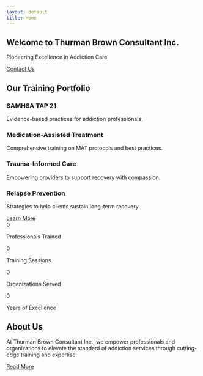 ```yaml
---
layout: default
title: Home
---
```


<!-- Hero Section -->
<section class="hero" style="background-image: url('/assets/images/hero-bg.jpg');">
  <div class="hero-text">
    <h1>Welcome to Thurman Brown Consultant Inc.</h1>
    <p>Pioneering Excellence in Addiction Care</p>
    <a class="btn" href="{{ '/contact' | relative_url }}">Contact Us</a>
  </div>
</section>

<!-- Services Section -->
<section class="services">
  <h2>Our Training Portfolio</h2>
  <div class="service-cards">
    <div class="card"><h3>SAMHSA TAP 21</h3><p>Evidence-based practices for addiction professionals.</p></div>
    <div class="card"><h3>Medication-Assisted Treatment</h3><p>Comprehensive training on MAT protocols and best practices.</p></div>
    <div class="card"><h3>Trauma-Informed Care</h3><p>Empowering providers to support recovery with compassion.</p></div>
    <div class="card"><h3>Relapse Prevention</h3><p>Strategies to help clients sustain long-term recovery.</p></div>
  </div>
  <a class="btn" href="{{ '/services' | relative_url }}">Learn More</a>
</section>

<!-- Stats Section -->
<section class="stats">
  <div class="stat"><span class="counter" data-target="500">0</span><p>Professionals Trained</p></div>
  <div class="stat"><span class="counter" data-target="200">0</span><p>Training Sessions</p></div>
  <div class="stat"><span class="counter" data-target="100">0</span><p>Organizations Served</p></div>
  <div class="stat"><span class="counter" data-target="7">0</span><p>Years of Excellence</p></div>
</section>

<!-- About Preview -->
<section class="about-preview">
  <h2>About Us</h2>
  <p>At Thurman Brown Consultant Inc., we empower professionals and organizations to elevate the standard of addiction services through cutting-edge training and expertise.</p>
  <a class="btn" href="{{ '/about' | relative_url }}">Read More</a>
</section>
